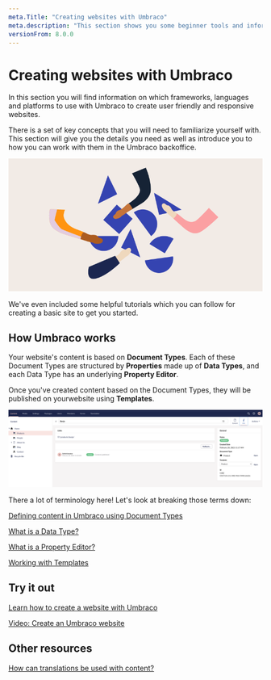 ```yaml
---
meta.Title: "Creating websites with Umbraco" 
meta.description: "This section shows you some beginner tools and information to get you started with Umbraco. From making a local installation to extending the backoffice."
versionFrom: 8.0.0
---
```


# Creating websites with Umbraco

In this section you will find information on which frameworks, languages and platforms to use with Umbraco to create user friendly and responsive websites.

There is a set of key concepts that you will need to familiarize yourself with. This section will give you the details you need as well as introduce you to how you can work with them in the Umbraco backoffice.

![Umbraco tree image](images/flexible_Email_hero_780x405px.png)

We've even included some helpful tutorials which you can follow for creating a basic site to get you started.

## How Umbraco works

Your website's content is based on **Document Types**. Each of these Document Types are structured by **Properties** made up of **Data Types**, and each Data Type has an underlying **Property Editor**.

Once you've created content based on the Document Types, they will be published on yourwebsite using **Templates**.

![Example of tree content structure](images/contentstructure.png)

There a lot of terminology here! Let's look at breaking those terms down:

[Defining content in Umbraco using Document Types](../../Fundamentals/Data/Defining-content)

[What is a Data Type?](../../Fundamentals/Data/Data-Types)

[What is a Property Editor?](../../Fundamentals/Backoffice/Property-Editors/Built-in-Property-Editors/)

[Working with Templates](../../Fundamentals/Design/Templates/)

## Try it out

[Learn how to create a website with Umbraco](../../Tutorials/Creating-Basic-Site/)

[Video: Create an Umbraco website](https://www.youtube.com/watch?v=Yu29dE-0OoI&list=PLgX62vUaGZsFBcq9eSJ_178rXgn82sJ-T)

## Other resources

[How can translations be used with content?](../../Fundamentals/Backoffice/Variants)
